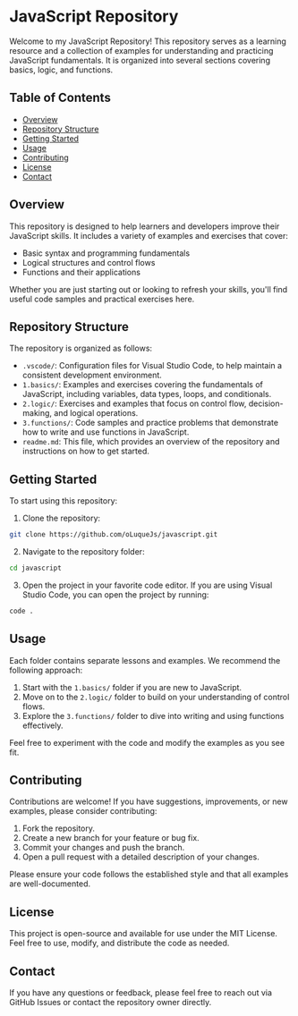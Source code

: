 # JavaScript Repository

Welcome to my JavaScript Repository! This repository serves as a learning resource and a collection of examples for understanding and practicing JavaScript fundamentals. It is organized into several sections covering basics, logic, and functions.

## Table of Contents
- [Overview](#overview)
- [Repository Structure](#repository-structure)
- [Getting Started](#getting-started)
- [Usage](#usage)
- [Contributing](#contributing)
- [License](#license)
- [Contact](#contact)

## Overview
This repository is designed to help learners and developers improve their JavaScript skills. It includes a variety of examples and exercises that cover:
- Basic syntax and programming fundamentals
- Logical structures and control flows
- Functions and their applications

Whether you are just starting out or looking to refresh your skills, you'll find useful code samples and practical exercises here.

## Repository Structure
The repository is organized as follows:
- `.vscode/`: Configuration files for Visual Studio Code, to help maintain a consistent development environment.
- `1.basics/`: Examples and exercises covering the fundamentals of JavaScript, including variables, data types, loops, and conditionals.
- `2.logic/`: Exercises and examples that focus on control flow, decision-making, and logical operations.
- `3.functions/`: Code samples and practice problems that demonstrate how to write and use functions in JavaScript.
- `readme.md`: This file, which provides an overview of the repository and instructions on how to get started.

## Getting Started
To start using this repository:

1. Clone the repository:
```bash
git clone https://github.com/oLuqueJs/javascript.git
```

2. Navigate to the repository folder:
```bash
cd javascript
```

3. Open the project in your favorite code editor.
   If you are using Visual Studio Code, you can open the project by running:
```bash
code .
```

## Usage
Each folder contains separate lessons and examples. We recommend the following approach:
1. Start with the `1.basics/` folder if you are new to JavaScript.
2. Move on to the `2.logic/` folder to build on your understanding of control flows.
3. Explore the `3.functions/` folder to dive into writing and using functions effectively.

Feel free to experiment with the code and modify the examples as you see fit.

## Contributing
Contributions are welcome! If you have suggestions, improvements, or new examples, please consider contributing:

1. Fork the repository.
2. Create a new branch for your feature or bug fix.
3. Commit your changes and push the branch.
4. Open a pull request with a detailed description of your changes.

Please ensure your code follows the established style and that all examples are well-documented.

## License
This project is open-source and available for use under the MIT License. Feel free to use, modify, and distribute the code as needed.

## Contact
If you have any questions or feedback, please feel free to reach out via GitHub Issues or contact the repository owner directly.
